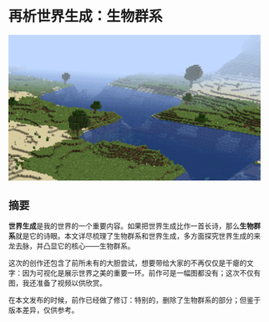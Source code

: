 # 再析世界生成：生物群系

![](resources/icon.png)

## 摘要

**世界生成**是我的世界的一个重要内容。如果把世界生成比作一首长诗，那么**生物群系**就是它的诗眼。本文详尽梳理了生物群系和世界生成，多方面探究世界生成的来龙去脉，并凸显它的核心——生物群系。

这次的创作还包含了前所未有的大胆尝试，想要带给大家的不再仅仅是干瘪的文字：因为可视化是展示世界之美的重要一环。前作可是一幅图都没有；这次不仅有图，我还准备了视频以供欣赏。

在本文发布的时候，前作已经做了修订：特别的，删除了生物群系的部分；但鉴于版本差异，仅供参考。



